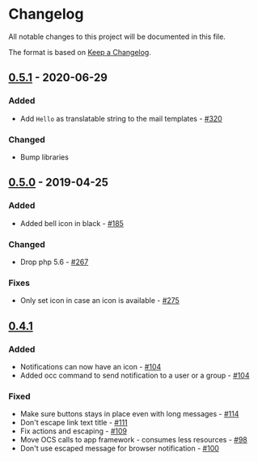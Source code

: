 # Changelog

All notable changes to this project will be documented in this file.

The format is based on [Keep a Changelog](http://keepachangelog.com/en/1.0.0/).

## [0.5.1] - 2020-06-29

### Added

- Add `Hello` as translatable string to the mail templates - [#320](https://github.com/owncloud/notifications/issues/320)

### Changed

- Bump libraries

## [0.5.0] - 2019-04-25

### Added

- Added bell icon in black - [#185](https://github.com/owncloud/notifications/pull/185)

### Changed

- Drop php 5.6 - [#267](https://github.com/owncloud/notifications/issues/267)

### Fixes

- Only set icon in case an icon is available - [#275](https://github.com/owncloud/notifications/issues/275)

## [0.4.1]

### Added

- Notifications can now have an icon - [#104](https://github.com/owncloud/notifications/issues/104)
- Added occ command to send notification to a user or a group - [#104](https://github.com/owncloud/notifications/issues/104)

### Fixed

- Make sure buttons stays in place even with long messages - [#114](https://github.com/owncloud/notifications/issues/114)
- Don't escape link text title - [#111](https://github.com/owncloud/notifications/issues/111)
- Fix actions and escaping - [#109](https://github.com/owncloud/notifications/issues/109)
- Move OCS calls to app framework - consumes less resources - [#98](https://github.com/owncloud/notifications/pull/98)
- Don't use escaped message for browser notification - [#100](https://github.com/owncloud/notifications/pull/100)

[0.5.1]: https://github.com/owncloud/notifications/compare/v0.5.0...v0.5.1
[0.5.0]: https://github.com/owncloud/notifications/compare/v0.4.1...v0.5.0
[0.4.1]: https://github.com/owncloud/notifications/compare/v0.4.0...v0.4.1
